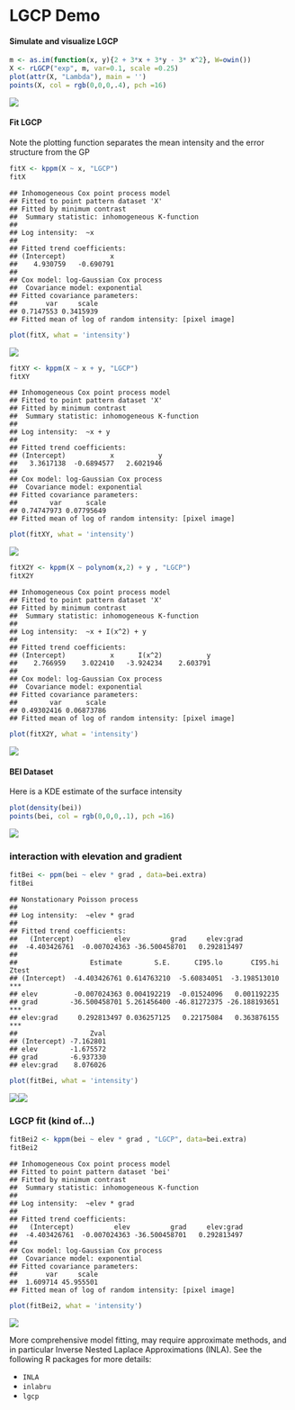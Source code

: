 LGCP Demo
================

#### Simulate and visualize LGCP

``` r
m <- as.im(function(x, y){2 + 3*x + 3*y - 3* x^2}, W=owin())
X <- rLGCP("exp", m, var=0.1, scale =0.25)
plot(attr(X, "Lambda"), main = '')
points(X, col = rgb(0,0,0,.4), pch =16)
```

![](lgcp_demo_files/figure-gfm/unnamed-chunk-1-1.png)<!-- -->

#### Fit LGCP

Note the plotting function separates the mean intensity and the error
structure from the GP

``` r
fitX <- kppm(X ~ x, "LGCP")
fitX
```

    ## Inhomogeneous Cox point process model
    ## Fitted to point pattern dataset 'X'
    ## Fitted by minimum contrast
    ##  Summary statistic: inhomogeneous K-function
    ## 
    ## Log intensity:  ~x
    ## 
    ## Fitted trend coefficients:
    ## (Intercept)           x 
    ##    4.930759   -0.690791 
    ## 
    ## Cox model: log-Gaussian Cox process
    ##  Covariance model: exponential
    ## Fitted covariance parameters:
    ##       var     scale 
    ## 0.7147553 0.3415939 
    ## Fitted mean of log of random intensity: [pixel image]

``` r
plot(fitX, what = 'intensity')
```

![](lgcp_demo_files/figure-gfm/unnamed-chunk-2-1.png)<!-- -->

``` r
fitXY <- kppm(X ~ x + y, "LGCP")
fitXY
```

    ## Inhomogeneous Cox point process model
    ## Fitted to point pattern dataset 'X'
    ## Fitted by minimum contrast
    ##  Summary statistic: inhomogeneous K-function
    ## 
    ## Log intensity:  ~x + y
    ## 
    ## Fitted trend coefficients:
    ## (Intercept)           x           y 
    ##   3.3617138  -0.6894577   2.6021946 
    ## 
    ## Cox model: log-Gaussian Cox process
    ##  Covariance model: exponential
    ## Fitted covariance parameters:
    ##        var      scale 
    ## 0.74747973 0.07795649 
    ## Fitted mean of log of random intensity: [pixel image]

``` r
plot(fitXY, what = 'intensity')
```

![](lgcp_demo_files/figure-gfm/unnamed-chunk-2-2.png)<!-- -->

``` r
fitX2Y <- kppm(X ~ polynom(x,2) + y , "LGCP")
fitX2Y
```

    ## Inhomogeneous Cox point process model
    ## Fitted to point pattern dataset 'X'
    ## Fitted by minimum contrast
    ##  Summary statistic: inhomogeneous K-function
    ## 
    ## Log intensity:  ~x + I(x^2) + y
    ## 
    ## Fitted trend coefficients:
    ## (Intercept)           x      I(x^2)           y 
    ##    2.766959    3.022410   -3.924234    2.603791 
    ## 
    ## Cox model: log-Gaussian Cox process
    ##  Covariance model: exponential
    ## Fitted covariance parameters:
    ##        var      scale 
    ## 0.49302416 0.06873786 
    ## Fitted mean of log of random intensity: [pixel image]

``` r
plot(fitX2Y, what = 'intensity')
```

![](lgcp_demo_files/figure-gfm/unnamed-chunk-2-3.png)<!-- -->

#### BEI Dataset

Here is a KDE estimate of the surface intensity

``` r
plot(density(bei))
points(bei, col = rgb(0,0,0,.1), pch =16)
```

![](lgcp_demo_files/figure-gfm/unnamed-chunk-3-1.png)<!-- -->

### interaction with elevation and gradient

``` r
fitBei <- ppm(bei ~ elev * grad , data=bei.extra)
fitBei
```

    ## Nonstationary Poisson process
    ## 
    ## Log intensity:  ~elev * grad
    ## 
    ## Fitted trend coefficients:
    ##   (Intercept)          elev          grad     elev:grad 
    ##  -4.403426761  -0.007024363 -36.500458701   0.292813497 
    ## 
    ##                  Estimate        S.E.      CI95.lo       CI95.hi Ztest
    ## (Intercept)  -4.403426761 0.614763210  -5.60834051  -3.198513010   ***
    ## elev         -0.007024363 0.004192219  -0.01524096   0.001192235      
    ## grad        -36.500458701 5.261456400 -46.81272375 -26.188193651   ***
    ## elev:grad     0.292813497 0.036257125   0.22175084   0.363876155   ***
    ##                  Zval
    ## (Intercept) -7.162801
    ## elev        -1.675572
    ## grad        -6.937330
    ## elev:grad    8.076026

``` r
plot(fitBei, what = 'intensity')
```

![](lgcp_demo_files/figure-gfm/unnamed-chunk-4-1.png)<!-- -->![](lgcp_demo_files/figure-gfm/unnamed-chunk-4-2.png)<!-- -->

### LGCP fit (kind of…)

``` r
fitBei2 <- kppm(bei ~ elev * grad , "LGCP", data=bei.extra)
fitBei2
```

    ## Inhomogeneous Cox point process model
    ## Fitted to point pattern dataset 'bei'
    ## Fitted by minimum contrast
    ##  Summary statistic: inhomogeneous K-function
    ## 
    ## Log intensity:  ~elev * grad
    ## 
    ## Fitted trend coefficients:
    ##   (Intercept)          elev          grad     elev:grad 
    ##  -4.403426761  -0.007024363 -36.500458701   0.292813497 
    ## 
    ## Cox model: log-Gaussian Cox process
    ##  Covariance model: exponential
    ## Fitted covariance parameters:
    ##       var     scale 
    ##  1.609714 45.955501 
    ## Fitted mean of log of random intensity: [pixel image]

``` r
plot(fitBei2, what = 'intensity')
```

![](lgcp_demo_files/figure-gfm/unnamed-chunk-5-1.png)<!-- -->

More comprehensive model fitting, may require approximate methods, and
in particular Inverse Nested Laplace Approximations (INLA). See the
following R packages for more details:

  - `INLA`
  - `inlabru`
  - `lgcp`
